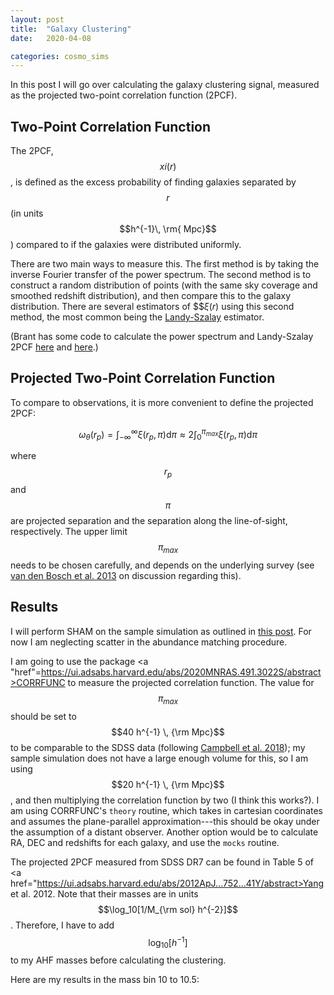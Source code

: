 ```yaml
---
layout: post
title:  "Galaxy Clustering"
date:   2020-04-08

categories: cosmo_sims
---
```



In this post I will go over calculating the galaxy clustering signal, measured as the projected two-point correlation function (2PCF).



## Two-Point Correlation Function

The 2PCF, $$xi(r)$$, is defined as the excess probability of finding galaxies separated by $$r$$ (in units $$h^{-1}\, \rm{ Mpc}$$) compared to if the galaxies were distributed uniformly.


There are two main ways to measure this. The first method is by taking the inverse Fourier transfer of the power spectrum. The second method is to construct a random distribution of points (with the same sky coverage and smoothed redshift distribution), and then compare this to the galaxy distribution. There are several estimators of $$$\xi(r)$ using this second method, the most common being the <a href="https://ui.adsabs.harvard.edu/abs/1993ApJ...412...64L/abstract">Landy-Szalay</a> estimator.

(Brant has some code to calculate the power spectrum and Landy-Szalay 2PCF <a href="https://github.com/brantr/jing">here</a> and <a href="https://github.com/brantr/landy-szalay">here</a>.)

<!---
$$\xi=\dfrac{1}{RR}\left[ DD \left(\dfrac{n_{R}}{n_{D}}\right)^{2}-2 DR \left(\dfrac{n_{R}}{n_{D}}\right)+RR\right]$$

The separation between two points $i,j$$$ can be expressed as $$\theta_{i j}=\sqrt{\left(x_{i}-x_{j}\right)^{2}+\left(y_{i}-y_{j}\right)^{2}}$$


Landy-Szalay estimator:


where... choose $$r=n$$


1. generate $$r$$ uniformly distributed galaxies...
2. Calculate DD, RR and RD for every combination of points
3. bin the distances

-->


## Projected Two-Point Correlation Function


To compare to observations, it is more convenient to define the projected 2PCF:

$$\omega_{\theta}(r_{p})= \int_{-\infty}^{\infty}  \xi (r_p,\pi)  \mathrm{d} \pi \approx 2 \int_{0}^{\pi_{max}} \xi (r_p, \pi) \mathrm{d} \pi  $$

where $$r_p$$ and $$\pi$$ are  projected separation and the separation along the line-of-sight, respectively. The upper limit $$\pi_{max}$$ needs to be chosen carefully, and depends on the underlying survey (see <a href="https://academic.oup.com/mnras/article/430/2/725/2891801">van den Bosch et al. 2013</a> on discussion regarding this).



## Results





I will perform SHAM on the sample simulation as outlined in <a href="https://ndrakos.github.io/blog/mocks/Abundance_Matching/">this post</a>. For now I am neglecting scatter in the abundance matching procedure.

I am going to use the package <a "href"=https://ui.adsabs.harvard.edu/abs/2020MNRAS.491.3022S/abstract>CORRFUNC</a> to measure the projected correlation function. The  value for $$\pi_{max}$$ should be set to $$40 h^{-1} \, {\rm Mpc}$$ to be comparable to the SDSS data (following <a href="https://ui.adsabs.harvard.edu/abs/2018MNRAS.477..359C/abstract">Campbell et al. 2018</a>); my sample simulation does not have a large enough volume for this, so I am using $$20 h^{-1} \, {\rm Mpc}$$, and then multiplying the correlation function by two (I think this works?). I am using CORRFUNC's <code>theory</code> routine, which takes in cartesian coordinates and assumes  the plane-parallel approximation---this should be okay under the assumption of a distant observer. Another option would be to calculate RA, DEC and redshifts for each galaxy, and use the <code>mocks</code> routine.


The projected 2PCF measured from
SDSS DR7 can be found in Table 5 of <a href="https://ui.adsabs.harvard.edu/abs/2012ApJ...752...41Y/abstract>Yang et al. 2012</a>. Note that their masses are in units $$\log_10[1/M_{\rm sol} h^{-2}]$$. Therefore, I have to add $$\log_10[h^{-1}]$$ to my AHF masses before calculating the clustering.

Here are my results in the mass bin 10 to 10.5:




<!---
<img src="{{ site.baseurl }}/assets/plots/IC_PowerSpectrum_wfirst128.png">
-->
